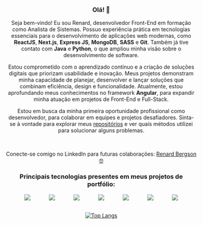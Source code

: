 <div align="center">

### Olá! 👋
<p>
  Seja bem-vindo! Eu sou Renard, desenvolvedor Front-End em formação como Analista de Sistemas. Possuo experiência prática em tecnologias essenciais para o desenvolvimento de aplicações web modernas, como <strong>ReactJS</strong>, <strong>Next.js</strong>, <strong>Express JS</strong>, <strong>MongoDB</strong>, <strong>SASS</strong> e <strong>Git</strong>. Também já tive contato com <strong>Java</strong> e <strong>Python</strong>, o que ampliou minha visão sobre o desenvolvimento de software.
</p>

<p>
  Estou comprometido com o aprendizado contínuo e a criação de soluções digitais que priorizam usabilidade e inovação. Meus projetos demonstram minha capacidade de planejar, desenvolver e lançar soluções que combinam eficiência, design e funcionalidade. Atualmente, estou aprofundando meus conhecimentos no framework <strong>Angular</strong>, para expandir minha atuação em projetos de Front-End e Full-Stack.
</p>

<p>
  Estou em busca da minha primeira oportunidade profissional como desenvolvedor, para colaborar em equipes e projetos desafiadores. Sinta-se à vontade para explorar meus <a href="https://github.com/renardbergson?tab=repositories">repositórios</a> e ver quais métodos utilizei para solucionar alguns problemas. 
</p>

<br> 
<p>
  Conecte-se comigo no LinkedIn para futuras colaborações: <a href="https://www.linkedin.com/in/renardbergson">Renard Bergson 🤓</a>
</p>

### Principais tecnologias presentes em meus projetos de portfólio:

<div style="display: flex; justify-content: space-evenly;">
  <img src="https://img.shields.io/badge/Sass-CC6699?style=for-the-badge&logo=sass&logoColor=white">
  <img src="https://img.shields.io/badge/React-20232A?style=for-the-badge&logo=react&logoColor=61DAFB">
  <img src="https://img.shields.io/badge/Next-black?style=for-the-badge&logo=next.js&logoColor=white">
  <img src="https://img.shields.io/badge/Express.js-404D59?style=for-the-badge">
  <img src="https://img.shields.io/badge/python-3670A0?style=for-the-badge&logo=python&logoColor=ffdd54">
  <img src="https://img.shields.io/badge/Java-ED8B00?style=for-the-badge&logo=openjdk&logoColor=white">
  <img src="https://img.shields.io/badge/GIT-E44C30?style=for-the-badge&logo=git&logoColor=white">
</div>

<br>

[![Top Langs](https://github-readme-stats.vercel.app/api/top-langs/?username=renardbergson&layout=compact&theme=radical)](https://github.com/anuraghazra/github-readme-stats)

</div>

